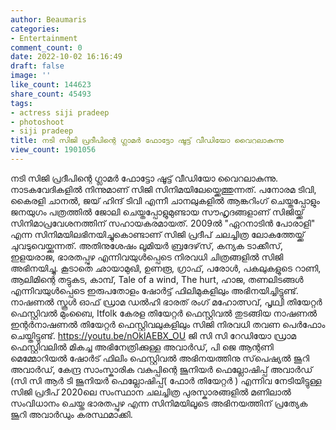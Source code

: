 ```yaml
---
author: Beaumaris
categories:
- Entertainment
comment_count: 0
date: 2022-10-02 16:16:49
draft: false
image: ''
like_count: 144623
share_count: 45493
tags:
- actress siji pradeep
- photoshoot
- siji pradeep
title: നടി സിജി പ്രദീപിന്റെ ഗ്ലാമർ ഫോട്ടോ ഷൂട്ട് വീഡിയോ വൈറലാകുന്നു
view_count: 1901056
---
```


നടി സിജി പ്രദീപിന്റെ ഗ്ലാമർ ഫോട്ടോ ഷൂട്ട് വീഡിയോ വൈറലാകുന്നു. നാടകവേദികളിൽ നിന്നുമാണ് സിജി സിനിമയിലേയ്ക്കെത്തുന്നത്. പനോരമ ടിവി, കൈരളി ചാനൽ, ജയ് ഹിന്ദ് ടിവി എന്നീ ചാനലുകളിൽ ആങ്കറിംഗ് ചെയ്തപ്പോളും ജനയുഗം പത്രത്തിൽ ജോലി ചെയ്തപ്പോളുമുണ്ടായ സൗഹൃദങ്ങളാണ് സിജിയ്ക്ക് സിനിമാപ്രവേശനത്തിന് സഹായകരമായത്. 2009ൽ "ഏറനാടിൻ പോരാളി" എന്ന സിനിമയിലഭിനയിച്ചുകൊണ്ടാണ് സിജി പ്രദീപ് ചലച്ചിത്ര ലോകത്തേയ്ക്ക് ചുവടുവെയ്ക്കുന്നത്. അതിനുശേഷം ലൂമിയർ ബ്രദേഴ്‌സ്, കന്യക ടാക്കീസ്, ഇളയരാജ, ഭാരതപ്പുഴ എന്നിവയുൾപ്പെടെ നിരവധി ചിത്രങ്ങളിൽ സിജി അഭിനയിച്ചു. കൂടാതെ ഛായാമുഖി, ഉണരൂ, ഗ്രാഫ്, പരോൾ, പകലുകളുടെ റാണി, ആലിമിന്റെ തട്ടുകട, കാമ്പ്, Tale of a wind, The hurt, ഹാജ, തണലിടങ്ങൾ എന്നിവയുൾപ്പെടെ ഇരുപതോളം ഷോർട്ട് ഫിലിമുകളിലും അഭിനയിച്ചിട്ടുണ്ട്. നാഷണൽ സ്കൂൾ ഓഫ് ഡ്രാമ ഡൽഹി ഭാരത് രംഗ് മഹോത്സവ്, പൃഥ്വി തിയേറ്റർ ഫെസ്റ്റിവൽ മുംബൈ, Itfolk കേരള തിയേറ്റർ ഫെസ്റ്റിവൽ തുടങ്ങിയ നാഷണൽ ഇന്റർനാഷണൽ തിയേറ്റർ ഫെസ്റ്റിവലുകളിലും സിജി നിരവധി തവണ പെർഫോം ചെയ്തിട്ടുണ്ട്. https://youtu.be/nOklAEBX_OU ജി സി സി റേഡിയോ ഡ്രാമ ഫെസ്റ്റിവലിൽ മികച്ച അഭിനേത്രിക്കുള്ള അവാർഡ്, പി ജെ ആന്റണി മെമ്മോറിയൽ ഷോർട് ഫിലിം ഫെസ്റ്റിവൽ അഭിനയത്തിനു സ്‌പെഷ്യൽ ജൂറി അവാർഡ്, കേന്ദ്ര സാംസ്കാരിക വകുപ്പിന്റെ ജൂനിയർ ഫെല്ലോഷിപ്പ് അവാർഡ് (സി സി ആർ ടി ജൂനിയർ ഫെല്ലോഷിപ്പ്( ഫോർ തിയേറ്റർ ) എന്നിവ നേടിയിട്ടുള്ള സിജി പ്രദീപ് 2020ലെ സംസ്ഥാന ചലച്ചിത്ര പുരസ്കാരങ്ങളിൽ മണിലാൽ സംവിധാനം ചെയ്ത ഭാരതപ്പുഴ എന്ന സിനിമയിലൂടെ അഭിനയത്തിന് പ്രത്യേക ജൂറി അവാർഡും കരസ്ഥമാക്കി.